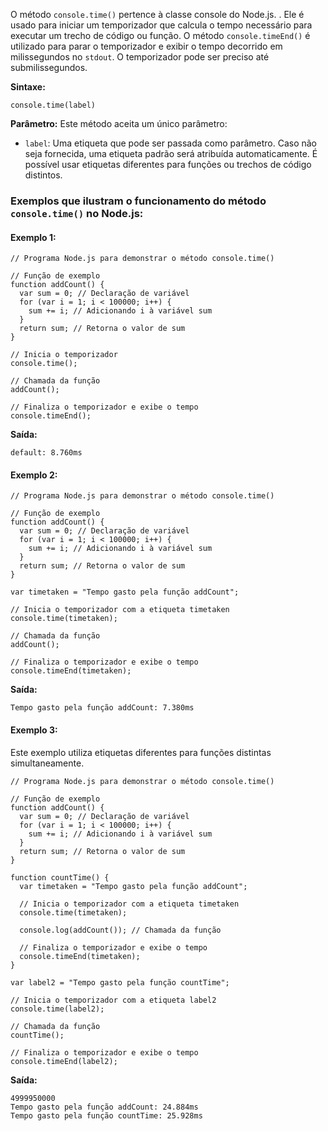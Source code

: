 O método `console.time()` pertence à classe console do Node.js. . Ele é usado para iniciar um temporizador que calcula o tempo necessário para executar um trecho de código ou função. O método `console.timeEnd()` é utilizado para parar o temporizador e exibir o tempo decorrido em milissegundos no `stdout`. O temporizador pode ser preciso até submilissegundos.

**Sintaxe:**

```
console.time(label)
```

**Parâmetro:** Este método aceita um único parâmetro:

- `label`: Uma etiqueta que pode ser passada como parâmetro. Caso não seja fornecida, uma etiqueta padrão será atribuída automaticamente. É possível usar etiquetas diferentes para funções ou trechos de código distintos.

### Exemplos que ilustram o funcionamento do método `console.time()` no Node.js:

#### Exemplo 1:

```
// Programa Node.js para demonstrar o método console.time()

// Função de exemplo
function addCount() {
  var sum = 0; // Declaração de variável
  for (var i = 1; i < 100000; i++) {
    sum += i; // Adicionando i à variável sum
  }
  return sum; // Retorna o valor de sum
}

// Inicia o temporizador
console.time();

// Chamada da função
addCount();

// Finaliza o temporizador e exibe o tempo
console.timeEnd();
```

**Saída:**

```
default: 8.760ms
```

#### Exemplo 2:

```
// Programa Node.js para demonstrar o método console.time()

// Função de exemplo
function addCount() {
  var sum = 0; // Declaração de variável
  for (var i = 1; i < 100000; i++) {
    sum += i; // Adicionando i à variável sum
  }
  return sum; // Retorna o valor de sum
}

var timetaken = "Tempo gasto pela função addCount";

// Inicia o temporizador com a etiqueta timetaken
console.time(timetaken);

// Chamada da função
addCount();

// Finaliza o temporizador e exibe o tempo
console.timeEnd(timetaken);
```

**Saída:**

```
Tempo gasto pela função addCount: 7.380ms
```

#### Exemplo 3:

Este exemplo utiliza etiquetas diferentes para funções distintas simultaneamente.

```
// Programa Node.js para demonstrar o método console.time()

// Função de exemplo
function addCount() {
  var sum = 0; // Declaração de variável
  for (var i = 1; i < 100000; i++) {
    sum += i; // Adicionando i à variável sum
  }
  return sum; // Retorna o valor de sum
}

function countTime() {
  var timetaken = "Tempo gasto pela função addCount";

  // Inicia o temporizador com a etiqueta timetaken
  console.time(timetaken);

  console.log(addCount()); // Chamada da função

  // Finaliza o temporizador e exibe o tempo
  console.timeEnd(timetaken);
}

var label2 = "Tempo gasto pela função countTime";

// Inicia o temporizador com a etiqueta label2
console.time(label2);

// Chamada da função
countTime();

// Finaliza o temporizador e exibe o tempo
console.timeEnd(label2);
```

**Saída:**

```
4999950000
Tempo gasto pela função addCount: 24.884ms
Tempo gasto pela função countTime: 25.928ms
```


